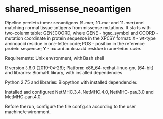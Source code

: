 # shared_missense_neoantigen


Pipeline predicts tumor neoantigens (9-mer, 10-mer and 11-mer) and matching normal tissue antigens from missense mutations. It starts with two-column table: GENE<tab>COORD, where 
  GENE - hgnc_symbol and 
  COORD - mutation coordinate in protein sequence in the XPOSY format: X - wt-type aminoacid residue in one-letter code; POS - position in the reference protein sequence; Y - mutant aminoacid residue in one-letter code.

Requirements:
Unix environment, with Bash shell

R version 3.6.0 (2019-04-26); Platform: x86_64-redhat-linux-gnu (64-bit) and libraries:
BiomaRt library, with installed dependencies

Python 2.7.5 and libraries:
Biopython with installed dependencies

Installed and configured NetMHC.3.4, NetMHC.4.0, NetMHC-pan.3.0 and MetMHC-pan.4.0.

Before the run, configure the file config.sh according to the user machine/environment.
